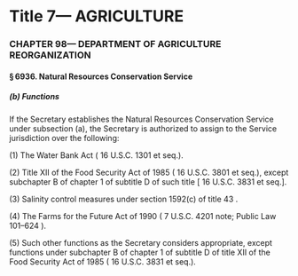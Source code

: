 
# Title 7— AGRICULTURE
### CHAPTER 98— DEPARTMENT OF AGRICULTURE REORGANIZATION
#### § 6936. Natural Resources Conservation Service
##### (b) Functions

If the Secretary establishes the Natural Resources Conservation Service under subsection (a), the Secretary is authorized to assign to the Service jurisdiction over the following:

(1) The Water Bank Act ( 16 U.S.C. 1301 et seq.).

(2) Title XII of the Food Security Act of 1985 ( 16 U.S.C. 3801 et seq.), except subchapter B of chapter 1 of subtitle D of such title [ 16 U.S.C. 3831 et seq.].

(3) Salinity control measures under section 1592(c) of title 43 .

(4) The Farms for the Future Act of 1990 ( 7 U.S.C. 4201 note; Public Law 101–624 ).

(5) Such other functions as the Secretary considers appropriate, except functions under subchapter B of chapter 1 of subtitle D of title XII of the Food Security Act of 1985 ( 16 U.S.C. 3831 et seq.).
